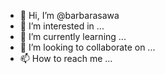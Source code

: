 - 👋 Hi, I’m @barbarasawa
- 👀 I’m interested in ...
- 🌱 I’m currently learning ...
- 💞️ I’m looking to collaborate on ...
- 📫 How to reach me ...

<!---
barbarasawa/barbarasawa is a ✨ special ✨ repository because its `README.md` (this file) appears on your GitHub profile.
You can click the Preview link to take a look at your changes.
--->

